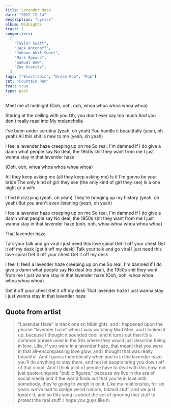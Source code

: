 ```yaml
---
title: Lavender Haze
date: "2022-12-14"
description: "Lyrics"
album: Midnights
track: 1
songwriters:
  [
    "Taylor Swift",
    "Jack Antonoff",
    "Jahann Akil Sweet",
    "Mark Spears",
    "Samuel Dew",
    "Zoe Kravitz",
  ]
tags: ["Electronic", "Dream Pop", "Pop"]
cat: "Fountain Pen"
feat: true
type: post
---
```


<p className="intro">
Meet me at midnight
(Ooh, ooh, ooh, whoa whoa whoa whoa whoa)
</p>
<p className="verse-one">
Staring at the ceiling with you
Oh, you don't ever say too much
And you don't really read into
My melancholia
</p>
<p className="pre-chorus">
I've been under scrutiny (yeah, oh yeah)
You handle it beautifully (yeah, oh yeah)
All this shit is new to me (yeah, oh yeah)
</p>
<p className="chorus">
I feel a lavender haze creeping up on me
So real, I'm damned if I do give a damn what people say
No deal, the 1950s shit they want from me
I just wanna stay in that lavender haze
</p>
(Ooh, ooh, whoa whoa whoa whoa whoa)
<p className="verse-two">
All they keep asking me (all they keep asking me)
Is if I'm gonna be your bride
The only kind of girl they see (the only kind of girl they see)
Is a one night or a wife
</p>
<p className="pre-chorus">
I find it dizzying (yeah, oh yeah)
They're bringing up my history (yeah, oh yeah)
But you aren't even listening (yeah, oh yeah)
</p>
<p className="chorus">
I feel a lavender haze creeping up on me
So real, I'm damned if I do give a damn what people say
No deal, the 1950s shit they want from me
I just wanna stay in that lavender haze (ooh, ooh, whoa whoa whoa whoa whoa)
</p>
<p className="post-chorus">
That lavender haze
</p>
<p className="bridge">
Talk your talk and go viral
I just need this love spiral
Get it off your chest
Get it off my desk (get it off my desk)
Talk your talk and go viral
I just need this love spiral
Get it off your chest
Get it off my desk
</p>
<p className="chorus">
I feel (I feel) a lavender haze creeping up on me
So real, I'm damned if I do give a damn what people say
No deal (no deal), the 1950s shit they want from me
I just wanna stay in that lavender haze
(Ooh, ooh, whoa whoa whoa whoa whoa)
</p>
<p className="outro">
Get it off your chest
Get it off my desk
That lavender haze
I just wanna stay
I just wanna stay
In that lavender haze
</p>

## Quote from artist

<blockquote>
“Lavender Haze” is track one on Midnights, and I happened upon the phrase “lavender haze” when I was watching Mad Men, and I looked it up, because I thought it sounded cool, and it turns out that it’s a common phrase used in the 50s where they would just describe being in love. Like, if you were in a lavender haze, that meant that you were in that all-encompassing love glow, and I thought that was really beautiful. And I guess theoretically when you’re in the lavender haze, you’ll do anything to stay there, and not let people bring you down off of that cloud. And I think a lot of people have to deal with this now, not just quote-unquote “public figures,” because we live in the era of social media and if the world finds out that you’re in love with somebody, they’re going to weigh in on it. Like my relationship, for six years we’ve had to dodge weird rumors, tabloid stuff, and we just ignore it, and so this song is about the act of ignoring that stuff to protect the real stuff. I hope you guys like it.
</blockquote>
